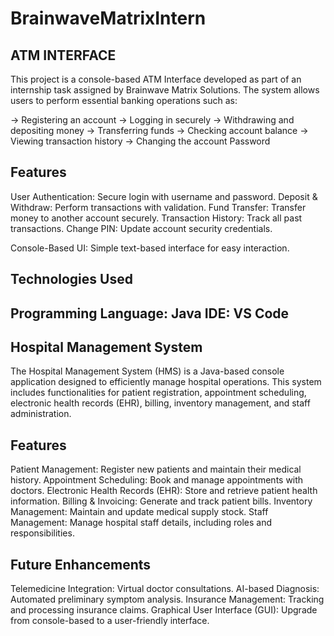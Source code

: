 # BrainwaveMatrixIntern

## ATM INTERFACE
This project is a console-based ATM Interface developed as part of an internship task assigned by Brainwave Matrix Solutions. The system allows users to perform essential banking operations such as:

-> Registering an account
-> Logging in securely
-> Withdrawing and depositing money
-> Transferring funds
-> Checking account balance
-> Viewing transaction history
-> Changing the account Password

## Features

User Authentication: Secure login with username and password.
Deposit & Withdraw: Perform transactions with validation.
Fund Transfer: Transfer money to another account securely.
Transaction History: Track all past transactions.
Change PIN: Update account security credentials.

Console-Based UI: Simple text-based interface for easy interaction.

## Technologies Used

Programming Language: Java
IDE: VS Code
-------------------------------------------------------------------------------------------
## Hospital Management System
The Hospital Management System (HMS) is a Java-based console application designed to efficiently manage hospital operations. This system includes functionalities for patient registration, appointment scheduling, electronic health records (EHR), billing, inventory management, and staff administration.

## Features

Patient Management: Register new patients and maintain their medical history.
Appointment Scheduling: Book and manage appointments with doctors.
Electronic Health Records (EHR): Store and retrieve patient health information.
Billing & Invoicing: Generate and track patient bills.
Inventory Management: Maintain and update medical supply stock.
Staff Management: Manage hospital staff details, including roles and responsibilities.

## Future Enhancements

Telemedicine Integration: Virtual doctor consultations.
AI-based Diagnosis: Automated preliminary symptom analysis.
Insurance Management: Tracking and processing insurance claims.
Graphical User Interface (GUI): Upgrade from console-based to a user-friendly interface.
